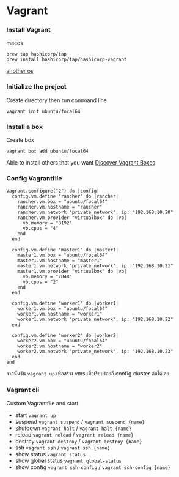 # Vagrant

### Install Vagrant
macos
```
brew tap hashicorp/tap
brew install hashicorp/tap/hashicorp-vagrant
```
[another os](https://developer.hashicorp.com/vagrant/install#macOS)

### Initialize the project
Create directory then run command line
```
vagrant init ubuntu/focal64
```

### Install a box
Create box
```
vagrant box add ubuntu/focal64
```
Able to install others that you want [Discover Vagrant Boxes](https://app.vagrantup.com/boxes/search)

### Config Vagrantfile
```
Vagrant.configure("2") do |config|
  config.vm.define "rancher" do |rancher|
    rancher.vm.box = "ubuntu/focal64"
    rancher.vm.hostname = "rancher"
    rancher.vm.network "private_network", ip: "192.168.10.20"
    rancher.vm.provider "virtualbox" do |vb|
      vb.memory = "8192"
      vb.cpus = "4"
    end
  end

  config.vm.define "master1" do |master1|
    master1.vm.box = "ubuntu/focal64"
    master1.vm.hostname = "master1"
    master1.vm.network "private_network", ip: "192.168.10.21"
    master1.vm.provider "virtualbox" do |vb|
      vb.memory = "2048"
      vb.cpus = "2"
    end
  end

  config.vm.define "worker1" do |worker1|
    worker1.vm.box = "ubuntu/focal64"
    worker1.vm.hostname = "worker1"
    worker1.vm.network "private_network", ip: "192.168.10.22"
  end

  config.vm.define "worker2" do |worker2|
    worker2.vm.box = "ubuntu/focal64"
    worker2.vm.hostname = "worker2"
    worker2.vm.network "private_network", ip: "192.168.10.23"
  end
end
```

จากนั้นรัน `vagrant up` เพื่อสร้าง vms เมื่อเรียบร้อยก็ config cluster ต่อได้เลย

### Vagrant cli
Custom Vagrantfile and start
- start `vagrant up`
- suspend `vagrant suspend` / `vagrant suspend {name}`
- shutdown `vagrant halt` / `vagrant halt {name}`
- reload `vagrant reload` / `vagrant reload {name}`
- destroy `vagrant destroy` / `vagrant destroy {name}`
- ssh `vagrant ssh` / `vagrant ssh {name}`
- show status `vagrant status`
- show global status `vagrant global-status`
- show config `vagrant ssh-config` / `vagrant ssh-config {name}`